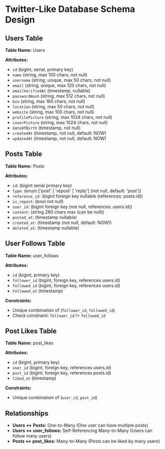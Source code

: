 # Twitter-Like Database Schema Design

## Users Table

**Table Name:** Users

**Attributes:**

- `id` (bigint, serial, primary key)
- `name` (string, max 100 chars, not null)
- `username` (string, unique, max 50 chars, not null)
- `email` (string, unique, max 120 chars, not null)
- `emailVerifiedAt` (timestamp, nullable)
- `passwordHash` (string, max 512 chars, not null)
- `bio` (string, max 160 chars, not null)
- `location` (string, max 50 chars, not null)
- `website` (string, max 100 chars, not null)
- `profilePicture` (string, max 1024 chars, not null)
- `coverPicture` (string, max 1024 chars, not null)
- `dateOfBirth` (timestamp, not null)
- `createdAt` (timestamp, not null, default: NOW)
- `updatedAt` (timestamp, not null, default: NOW)

## Posts Table

**Table Name:** Posts

**Attributes:**

- `id`: (bigint serial primary key)
- `type`: (enum ['post' | 'repost' | 'reply'] (not null, default: 'post'))
- `reference_id`: (bigint foreign key nullable (references: posts.id))
- `is_repost`: (bool not null)
- `user_id`: (bigint foreign key (not null, references: users.id))
- `content`: (string 280 chars max (can be null))
- `posted_at`: (timestamp nullable)
- `created_at`: (timestamp (not null, default: NOW))
- `deleted_at`: (timestamp nullable)

## User Follows Table

**Table Name:** user_follows

**Attributes:**

- `id` (bigint, primary key)
- `follower_id` (bigint, foreign key, references users.id)
- `followed_id` (bigint, foreign key, references users.id)
- `Followed_at` (timestamp)

**Constraints:**

- Unique combination of (`follower_id`, `followed_id`)
- Check constraint: `follower_id` != `followed_id`

## Post Likes Table

**Table Name:** post_likes

**Attributes:**

- `id` (bigint, primary key)
- `user_id` (bigint, foreign key, references users.id)
- `post_id` (bigint, foreign key, references posts.id)
- `liked_at` (timestamp)

**Constraints:**

- Unique combination of (`user_id`, `post_id`)

## Relationships

- **Users <-> Posts:** One-to-Many (One user can have multiple posts)
- **Users <-> user_follows:** Self-Referencing Many-to-Many (Users can follow many users)
- **Posts <-> post_likes:** Many-to-Many (Posts can be liked by many users)
